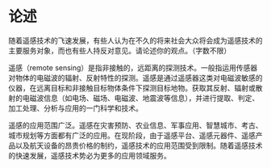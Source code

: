 # 论述


随着遥感技术的飞速发展，有些人认为在不久的将来社会大众将会成为遥感技术的主要服务对象，而也有些人持反对意见。请论述你的观点。（字数不限）


遥感（remote sensing）是指非接触的，远距离的探测技术。一般指运用传感器对物体的电磁波的辐射、反射特性的探测。遥感是通过遥感器这类对电磁波敏感的仪器，在远离目标和非接触目标物体条件下探测目标地物。获取其反射、辐射或散射的电磁波信息（如电场、磁场、电磁波、地震波等信息），并进行提取、判定、加工处理、分析与应用的一门科学和技术。

遥感的应用范围广泛。遥感在灾害预防、农业信息、军事应用、智慧城市、考古、城市规划等方面都有广泛的应用。在现阶段，由于遥感平台、遥感元器件、遥感产品以及航天设备的昂贵价格的制约，遥感技术的应用范围受到限制。随着遥感技术的快速发展，遥感技术势必为更多的应用领域服务。

